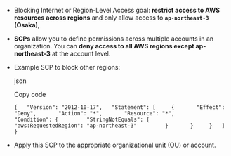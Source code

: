 - Blocking Internet or Region-Level Access
goal: **restrict access to AWS resources across regions** and only allow access to **`ap-northeast-3` (Osaka)**,

- **SCPs** allow you to define permissions across multiple accounts in an organization. You can **deny access to all AWS regions except ap-northeast-3** at the account level.
- Example SCP to block other regions:
    
    json
    
    Copy code
    
    `{   "Version": "2012-10-17",   "Statement": [     {       "Effect": "Deny",       "Action": "*",       "Resource": "*",       "Condition": {         "StringNotEquals": {           "aws:RequestedRegion": "ap-northeast-3"         }       }     }   ] }`
    
- Apply this SCP to the appropriate organizational unit (OU) or account.